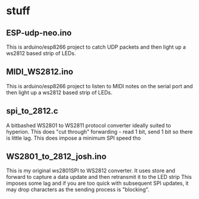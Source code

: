 # stuff


## ESP-udp-neo.ino
This is arduino/esp8266 project to catch UDP packets and then light up a ws2812 based strip of LEDs.

## MIDI_WS2812.ino
This is arduino/esp8266 project to listen to MIDI notes on the serial port and then light up a ws2812 based strip of LEDs.

## spi_to_2812.c
A bitbashed WS2801 to WS2811 protocol converter ideally suited to hyperion.
This does "cut through" forwarding - read 1 bit, send 1 bit so there is little lag.
This does impose a minimum SPI speed tho

## WS2801_to_2812_josh.ino
This is my original ws2801SPI to WS2812 converter.
It uses store and forward to capture a data update and then retransmit it to the LED strip
This imposes some lag and if you are too quick with subsequent SPI updates, it may drop characters as the sending process is "blocking".
